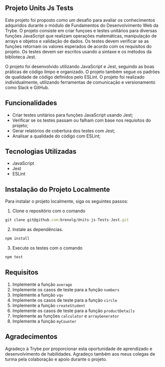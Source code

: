 ## Projeto Units Js Tests

Este projeto foi proposto como um desafio para avaliar os conhecimentos adquiridos durante o módulo de Fundamentos do Desenvolvimento Web da Trybe. O projeto consiste em criar funçoes e testes unitários para diversas funções JavaScript que realizam operações matemáticas, manipulação de arrays e objetos e validação de dados. Os testes devem verificar se as funções retornam os valores esperados de acordo com os requisitos do projeto. Os testes devem ser escritos usando a sintaxe e os métodos da biblioteca Jest.

O projeto foi desenvolvido utilizando JavaScript e Jest, seguindo as boas práticas de código limpo e organizado. O projeto também segue os padrões de qualidade de código definidos pelo ESLint. O projeto foi realizado individualmente, utilizando ferramentas de comunicação e versionamento como Slack e GitHub.


## Funcionalidades

- Criar testes unitários para funções JavaScript usando Jest;
- Verificar se os testes passam ou falham com base nos requisitos do projeto;
- Gerar relatórios de cobertura dos testes com Jest;
- Analisar a qualidade do código com ESLint;

## Tecnologias Utilizadas

- JavaScript
- Jest
- ESLint

## Instalação do Projeto Localmente

Para instalar o projeto localmente, siga os seguintes passos:

1. Clone o repositório com o comando

```javascript
git clone git@github.com:brenolg/Units-js-Tests-Jest.git
```
2. Instale as dependências.

```javascript
npm install
```
3. Execute os testes com o comando 

```javascript
npm test
```

## Requisitos 
1. Implemente a função `average`
2. Implemente os casos de teste para a função `numbers`
3. Implemente a função `vqv`
4. Implemente os casos de teste para a função `circle`
5. Implemente a função `createStudent`
6. Implemente os casos de teste para a função `productDetails`
7. Implemente as funções `calculator` e `arrayGenerator`
8. Implemente a função `myCounter`

## Agradecimentos

Agradeço à Trybe por proporcionar esta oportunidade de aprendizado e desenvolvimento de habilidades. Agradeço também aos meus colegas de turma pela colaboração e apoio durante o projeto.
